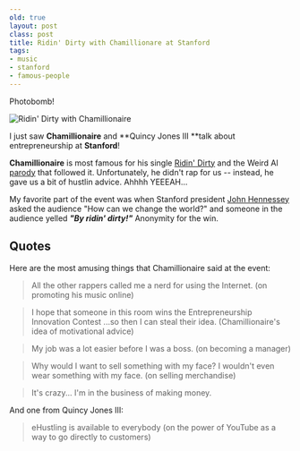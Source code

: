 ```yaml
---
old: true
layout: post
class: post
title: Ridin' Dirty with Chamillionare at Stanford
tags:
- music
- stanford
- famous-people
---
```


Photobomb!

![Ridin' Dirty with Chamillionaire](/images/chamillionaire-photobomb.jpg)

I just saw **Chamillionaire** and **Quincy Jones III **talk about entrepreneurship at **Stanford**!

**Chamillionaire** is most famous for his single [Ridin' Dirty](https://www.youtube.com/watch?v=P8-UiXotuXE) and the Weird Al [parody](https://www.youtube.com/watch?v=-xEzGIuY7kw) that followed it. Unfortunately, he didn't rap for us -- instead, he gave us a bit of hustlin advice. Ahhhh YEEEAH...

My favorite part of the event was when Stanford president [John Hennessey](http://www.stanford.edu/dept/president/biography/) asked the audience "How can we change the world?" and someone in the audience yelled ***"By ridin' dirty!"*** Anonymity for the win.

## Quotes

Here are the most amusing things that Chamillionaire said at the event:

> All the other rappers called me a nerd for using the Internet. (on promoting his music online)

> I hope that someone in this room wins the Entrepreneurship Innovation Contest ...so then I can steal their idea. (Chamillionaire's idea of motivational advice)

> My job was a lot easier before I was a boss. (on becoming a manager)

> Why would I want to sell something with my face? I wouldn't even wear something with my face. (on selling merchandise)

> It's crazy... I'm in the business of making money.

And one from Quincy Jones III:

> eHustling is available to everybody (on the power of YouTube as a way to go directly to customers)
